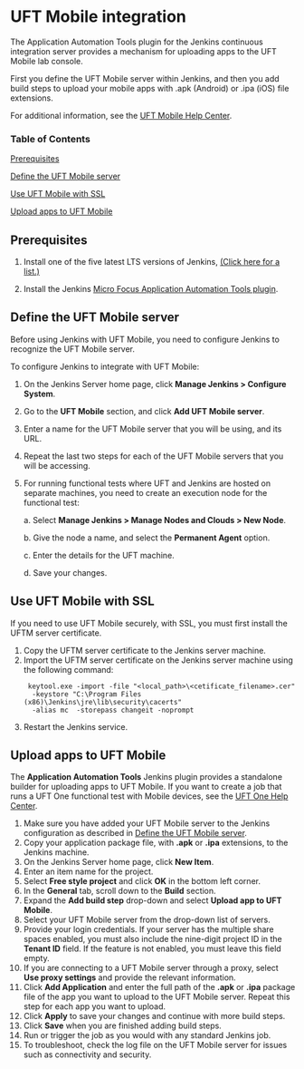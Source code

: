 # UFT Mobile integration

The Application Automation Tools plugin for the Jenkins continuous integration server provides a mechanism for uploading apps to the UFT Mobile lab console.

First you define the UFT Mobile server within Jenkins, and then you add build steps to upload your mobile apps with .apk (Android) or .ipa (iOS) file extensions.

For additional information, see the [UFT Mobile Help Center](https://admhelp.microfocus.com/uftmobile/en/).

### Table of Contents

[Prerequisites](#prerequisites)

[Define the UFT Mobile server](#define-the-uft-mobile-server)

[Use UFT Mobile with SSL](#use-uft-mobile-with-ssl)

[Upload apps to UFT Mobile](#upload-apps-to-uft-mobile)



## Prerequisites

1.  Install one of the five latest LTS versions of Jenkins, [(Click here for a list.)](https://jenkins.io/changelog-stable/)

2.  Install the Jenkins [Micro Focus Application Automation Tools plugin](https://plugins.jenkins.io/hp-application-automation-tools-plugin).



## Define the UFT Mobile server 

Before using Jenkins with UFT Mobile, you need to configure Jenkins to recognize the UFT Mobile server.

To configure Jenkins to integrate with UFT Mobile:

1. On the Jenkins Server home page, click **Manage Jenkins > Configure System**.

2. Go to the **UFT Mobile** section, and click **Add UFT Mobile server**.

3. Enter a name for the UFT Mobile server that you will be using, and its URL.

4. Repeat the last two steps for each of the UFT Mobile servers that you will be accessing.

5. For running functional tests where UFT and Jenkins are hosted on separate machines, you need to create an execution node for the functional test:

   a. Select **Manage Jenkins > Manage Nodes and Clouds > New Node**.

   b. Give the node a name, and select the **Permanent Agent** option.

   c. Enter the details for the UFT machine.

   d. Save your changes.

## Use UFT Mobile with SSL

If you need to use UFT Mobile securely, with SSL, you must first install the UFTM server certificate. 

1. Copy the UFTM server certificate to the Jenkins server machine.
2. Import the UFTM server certificate on the Jenkins server machine using the following command: 
   ```
    keytool.exe -import -file "<local_path>\<cetificate_filename>.cer" 
     -keystore "C:\Program Files (x86)\Jenkins\jre\lib\security\cacerts" 
     -alias mc  -storepass changeit -noprompt 
3. Restart the Jenkins service.     

## Upload apps to UFT Mobile 

The **Application Automation Tools** Jenkins plugin provides a standalone builder for uploading apps to UFT Mobile. If you want to create a job that runs a UFT One functional test with Mobile devices, see the [UFT One Help Center](https://admhelp.microfocus.com/uft/en/latest/UFT_Help/Content/MC/mobile_on_UFT_Jenkins_integ.htm).

1. Make sure you have added your UFT Mobile server to the Jenkins configuration as described in [Define the UFT Mobile server](#define-the-uft-mobile-server).
2. Copy your application package file, with **.apk** or **.ipa** extensions, to the Jenkins machine.
3. On the Jenkins Server home page, click **New Item**.
4. Enter an item name for the project.
5. Select **Free style project** and click **OK** in the bottom left corner.
6. In the **General** tab, scroll down to the **Build** section.
7. Expand the **Add build step** drop-down and select **Upload app to UFT Mobile**.
8. Select your UFT Mobile server from the drop-down list of servers.
9. Provide your login credentials. If your server has the multiple share spaces enabled, you must also include the nine-digit project ID in the **Tenant ID** field. If the feature is not enabled, you must leave this field empty.
10. If you are connecting to a UFT Mobile server through a proxy, select **Use proxy settings** and provide the relevant information.
11. Click **Add Application** and enter the full path of the **.apk** or **.ipa** package file of the app you want to upload to the UFT Mobile server. Repeat this step for each app you want to upload.
12. Click **Apply** to save your changes and continue with more build steps.
13. Click **Save** when you are finished adding build steps.
14. Run or trigger the job as you would with any standard Jenkins job.
15. To troubleshoot, check the log file on the UFT Mobile server for issues such as connectivity and security.
